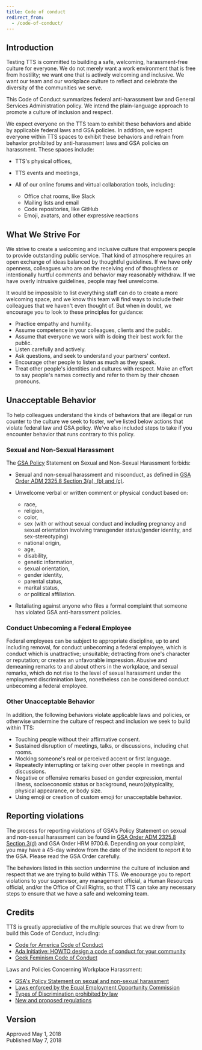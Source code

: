 ```yaml
---
title: Code of conduct
redirect_from:
  - /code-of-conduct/
---
```

## Introduction

Testing TTS is committed to building a safe, welcoming, harassment-free culture for everyone. We do not merely want a work environment that is free from hostility; we want one that is actively welcoming and inclusive. We want our team and our workplace culture to reflect and celebrate the diversity of the communities we serve.

This Code of Conduct summarizes federal anti-harassment law and General Services Administration policy. We intend the plain-language approach to promote a culture of inclusion and respect.

We expect everyone on the TTS team to exhibit these behaviors and abide by applicable federal laws and GSA policies. In addition, we expect everyone within TTS spaces to exhibit these behaviors and refrain from behavior prohibited by anti-harassment laws and GSA policies on harassment. These spaces include:

* TTS&#39;s physical offices,
* TTS events and meetings,
* All of our online forums and virtual collaboration tools, including:

  * Office chat rooms, like Slack
  * Mailing lists and email
  * Code repositories, like GitHub
  * Emoji, avatars, and other expressive reactions

## What We Strive For

We strive to create a welcoming and inclusive culture that empowers people to provide outstanding public service. That kind of atmosphere requires an open exchange of ideas balanced by thoughtful guidelines. If we have only openness, colleagues who are on the receiving end of thoughtless or intentionally hurtful comments and behavior may reasonably withdraw. If we have overly intrusive guidelines, people may feel unwelcome.

It would be impossible to list everything staff can do to create a more welcoming space, and we know this team will find ways to include their colleagues that we haven&#39;t even thought of. But when in doubt, we encourage you to look to these principles for guidance:

* Practice empathy and humility.
* Assume competence in your colleagues, clients and the public.
* Assume that everyone we work with is doing their best work for the public.
* Listen carefully and actively.
* Ask questions, and seek to understand your partners&#39; context.
* Encourage other people to listen as much as they speak.
* Treat other people&#39;s identities and cultures with respect. Make an effort to say people&#39;s names correctly and refer to them by their chosen pronouns.

## Unacceptable Behavior

To help colleagues understand the kinds of behaviors that are illegal or run counter to the culture we seek to foster, we&#39;ve listed below actions that violate federal law and GSA policy. We&#39;ve also included steps to take if you encounter behavior that runs contrary to this policy.

### Sexual and Non-Sexual Harassment

The [GSA Policy](https://www.gsa.gov/portal/directive/d0/content/512516) Statement on Sexual and Non-Sexual Harassment forbids:

* Sexual and non-sexual harassment and misconduct, as defined in [GSA Order ADM 2325.8 Section 3(a), (b) and (c)](https://www.gsa.gov/portal/directive/d0/content/512516).
* Unwelcome verbal or written comment or physical conduct based on:

  * race,
  * religion,
  * color,
  * sex (with or without sexual conduct and including pregnancy and sexual orientation involving transgender status/gender identity, and sex-stereotyping)
  * national origin,
  * age,
  * disability,
  * genetic information,
  * sexual orientation,
  * gender identity,
  * parental status,
  * marital status,
  * or political affiliation.
* Retaliating against anyone who files a formal complaint that someone has violated GSA anti-harassment policies.

### Conduct Unbecoming a Federal Employee

Federal employees can be subject to appropriate discipline, up to and including removal, for conduct unbecoming a federal employee, which is conduct which is unattractive; unsuitable; detracting from one&#39;s character or reputation; or creates an unfavorable impression. Abusive and demeaning remarks to and about others in the workplace, and sexual remarks, which do not rise to the level of sexual harassment under the employment discrimination laws, nonetheless can be considered conduct unbecoming a federal employee.

### Other Unacceptable Behavior

In addition, the following behaviors violate applicable laws and policies, or otherwise undermine the culture of respect and inclusion we seek to build within TTS:

* Touching people without their affirmative consent.
* Sustained disruption of meetings, talks, or discussions, including chat rooms.
* Mocking someone&#39;s real or perceived accent or first language.
* Repeatedly interrupting or talking over other people in meetings and discussions.
* Negative or offensive remarks based on gender expression, mental illness, socioeconomic status or background, neuro(a)typicality, physical appearance, or body size.
* Using emoji or creation of custom emoji for unacceptable behavior.

## Reporting violations

The process for reporting violations of GSA&#39;s Policy Statement on sexual and non-sexual harassment can be found in [GSA Order ADM 2325.8 Section 3(d)](https://www.gsa.gov/portal/directive/d0/content/512516) and GSA Order HRM 9700.6. Depending on your complaint, you may have a 45-day window from the date of the incident to report it to the GSA. Please read the GSA Order carefully.

The behaviors listed in this section undermine the culture of inclusion and respect that we are trying to build within TTS. We encourage you to report violations to your supervisor, any management official, a Human Resources official, and/or the Office of Civil Rights, so that TTS can take any necessary steps to ensure that we have a safe and welcoming team.

## Credits

TTS is greatly appreciative of the multiple sources that we drew from to build this Code of Conduct, including:

* [Code for America Code of Conduct](https://github.com/codeforamerica/codeofconduct)
* [Ada Initiative: HOWTO design a code of conduct for your community](https://adainitiative.org/2014/02/howto-design-a-code-of-conduct-for-your-community/)
* [Geek Feminism Code of Conduct](https://geekfeminism.org/about/code-of-conduct/)

Laws and Policies Concerning Workplace Harassment:

* [GSA&#39;s Policy Statement on sexual and non-sexual harassment](https://www.gsa.gov/portal/directive/d0/content/512516)
* [Laws enforced by the Equal Employment Opportunity Commission](https://www.eeoc.gov/laws/statutes/index.cfm)
* [Types of Discrimination prohibited by law](https://www.eeoc.gov/laws/types/)
* [New and proposed regulations](https://www.eeoc.gov/laws/regulations/index.cfm)

## Version

Approved May 1, 2018\
Published May 7, 2018